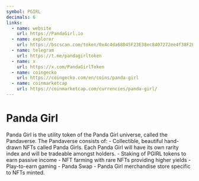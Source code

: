 ```yaml
---
symbol: PGIRL
decimals: 6
links:
  - name: website
    url: https://PandaGirl.io
  - name: explorer
    url: https://bscscan.com/token/0x4c4da68D45F23E38ec8407272ee4f38F280263c0
  - name: telegram
    url: https://t.me/pandagirltoken
  - name: x
    url: https://x.com/PandaGirlToken
  - name: coingecko
    url: https://coingecko.com/en/coins/panda-girl
  - name: coinmarketcap
    url: https://coinmarketcap.com/currencies/panda-girl/
---
```


# Panda Girl

Panda Girl is the utility token of the Panda Girl universe, called the Pandaverse. The Pandaverse consists of: - Collectible, beautiful hand-drawn NFTs called Panda Girls. Each Panda Girl will have its own rarity index and will be tradeable amongst holders. - Staking of PGIRL tokens to earn passive income - NFT farming with rare NFTs providing higher yields - Play-to-earn gaming - Panda Swap - Panda Girl merchandise store specific to NFTs minted.
